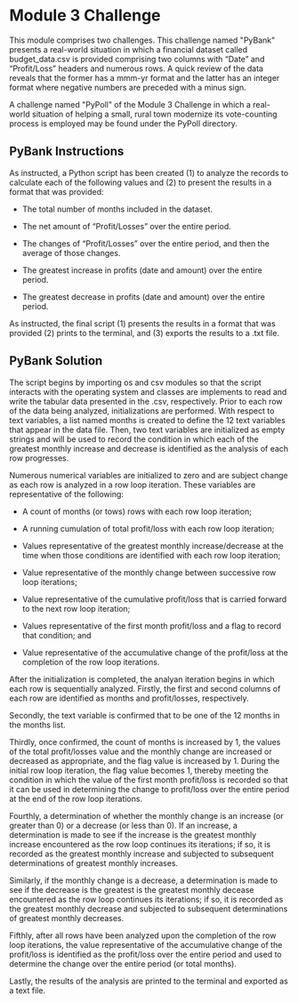 # Module 3 Challenge

This module comprises two challenges.  This challenge named "PyBank" presents a real-world situation in which a financial dataset called budget_data.csv is provided comprising two columns with “Date” and “Profit/Loss” headers and numerous rows. A quick review of the data reveals that the former has a mmm-yr format and the latter has an integer format where negative numbers are preceded with a minus sign.  

A challenge named "PyPoll" of the Module 3 Challenge in which a real-world situation of helping a small, rural town modernize its vote-counting process is employed may be found under the PyPoll directory.

## PyBank Instructions

As instructed, a Python script has been created (1) to analyze the records to calculate each of the following values and (2) to present the results in a format that was provided:

* The total number of months included in the dataset.

* The net amount of “Profit/Losses” over the entire period.

* The changes of “Profit/Losses” over the entire period, and then the average of those changes.

* The greatest increase in profits (date and amount) over the entire period.

* The greatest decrease in profits (date and amount) over the entire period.

As instructed, the final script (1) presents the results in a format that was provided (2) prints to the terminal, and (3) exports the results to a .txt file. 

## PyBank Solution

The script begins by importing os and csv modules so that the script interacts with the operating system and classes are implements to read and write the tabular data presented in the .csv, respectively. Prior to each row of the data being analyzed, initializations are performed.  With respect to text variables, a list named months is created to define the 12 text variables that appear in the data file.  Then, two text variables are initialized as empty strings and will be used to record the condition in which each of the greatest monthly increase and decrease is identified as the analysis of each row progresses.

Numerous numerical variables are initialized to zero and are subject change as each row is analyzed in a row loop iteration.  These variables are representative of the following:

* A count of months (or tows) rows with each row loop iteration;

* A running cumulation of total profit/loss with each row loop iteration;

* Values representative of the greatest monthly increase/decrease at the time when those conditions are identified with each row loop iteration;

* Value representative of the monthly change between successive row loop iterations; 

* Value representative of the cumulative profit/loss that is carried forward to the next row loop iteration;

* Values representative of the first month profit/loss and a flag to record that condition; and

* Value representative of the accumulative change of the profit/loss at the completion of the row loop iterations. 

After the initialization is completed, the analyan iteration begins in which each row is sequentially analyzed. Firstly, the first and second columns of each row are identified as months and profit/losses, respectively.  

Secondly, the text variable is confirmed that to be one of the 12 months in the months list.  

Thirdly, once confirmed, the count of months is increased by 1, the values of the total profit/losses value and the monthly change are increased or decreased as appropriate, and the flag value is increased by 1.  During the initial row loop iteration, the flag value becomes 1, thereby meeting the condition in which the value of the first month profit/loss is recorded so that it can be used in determining the change to profit/loss over the entire period at the end of the row loop iterations.

Fourthly, a determination of whether the monthly change is an increase (or greater than 0) or a decrease (or less than 0).  If an increase, a determination is made to see if the increase is the greatest monthly increase encountered as the row loop continues its iterations; if so, it is recorded as the greatest monthly increase and subjected to subsequent determinations of greatest monthly increases.  

Similarly, if the monthly change is a decrease, a determination is made to see if the decrease is the greatest is the greatest monthly decease encountered as the row loop continues its iterations; if so, it is recorded as the greatest monthly decrease and subjected to subsequent determinations of greatest monthly decreases.     

Fifthly, after all rows have been analyzed upon the completion of the row loop iterations, the value representative of the accumulative change of the profit/loss is identified as the profit/loss over the entire period and used to determine the change over the entire period (or total months).

Lastly, the results of the analysis are printed to the terminal and exported as a text file.









